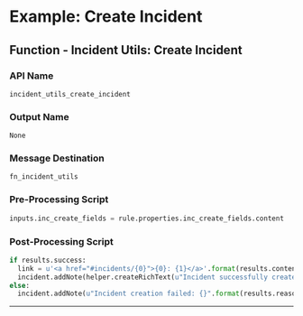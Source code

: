 <!--
    DO NOT MANUALLY EDIT THIS FILE
    THIS FILE IS AUTOMATICALLY GENERATED WITH resilient-sdk codegen
    Generated with resilient-sdk v50.1.262
-->

# Example: Create Incident

## Function - Incident Utils: Create Incident

### API Name
`incident_utils_create_incident`

### Output Name
`None`

### Message Destination
`fn_incident_utils`

### Pre-Processing Script
```python
inputs.inc_create_fields = rule.properties.inc_create_fields.content
```

### Post-Processing Script
```python
if results.success:
  link = u'<a href="#incidents/{0}">{0}: {1}</a>'.format(results.content['id'], results.content['name'])
  incident.addNote(helper.createRichText(u"Incident successfully created: {}".format(link)))
else:
  incident.addNote(u"Incident creation failed: {}".format(results.reason))
```

---

